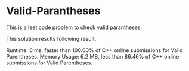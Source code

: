 # Valid-Parantheses
This is a leet code problem to check valid parantheses.

This solution results following result.

Runtime: 0 ms, faster than 100.00% of C++ online submissions for Valid Parentheses.
Memory Usage: 6.2 MB, less than 86.46% of C++ online submissions for Valid Parentheses.
